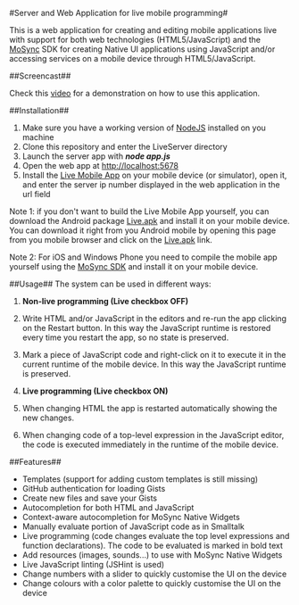 #Server and Web Application for live mobile programming#

This is a web application for creating and editing mobile applications live with support for both web technologies (HTML5/JavaScript) and the [MoSync][1] SDK for creating Native UI applications using JavaScript and/or accessing services on a mobile device through HTML5/JavaScript.

##Screencast##

Check this [video][7] for a demonstration on how to use this application.

##Installation##

 1. Make sure you have a working version of [NodeJS][2] installed on you machine
 2. Clone this repository and enter the LiveServer directory
 3. Launch the server app with ***node app.js***
 3. Open the web app at [http://localhost:5678][4]
 4. Install the [Live Mobile App][3] on your mobile device (or simulator), open it, and enter the server ip number displayed in the web application in the url field

Note 1: if you don't want to build the Live Mobile App yourself, you can download the Android package [Live.apk][5] and install it on your mobile device. You can download it right from you Android mobile by opening this page from you mobile browser and click on the [Live.apk][5] link.

Note 2: For iOS and Windows Phone you need to compile the mobile app yourself using the [MoSync SDK][6] and install it on your mobile device.

##Usage##
The system can be used in different ways:

1. **Non-live programming (Live checkbox OFF)**
  1. Write HTML and/or JavaScript in the editors and re-run the app clicking on the Restart button. In this way the JavaScript runtime is restored every time you restart the app, so no state is preserved.

  2. Mark a piece of JavaScript code and right-click on it to execute it in the current runtime of the mobile device. In this way the JavaScript runtime is preserved.

2. **Live programming (Live checkbox ON)**
  1. When changing HTML the app is restarted automatically showing the new changes.

  2. When changing code of a top-level expression in the JavaScript editor, the code is executed immediately in the runtime of the mobile device.

##Features##

 - Templates (support for adding custom templates is still missing)
 - GitHub authentication for loading Gists
 - Create new files and save your Gists
 - Autocompletion for both HTML and JavaScript
 - Context-aware autocompletion for MoSync Native Widgets
 - Manually evaluate portion of JavaScript code as in Smalltalk
 - Live programming (code changes evaluate the top level expressions and function declarations). The code to be evaluated is marked in bold text
 - Add resources (images, sounds...) to use with MoSync Native Widgets
 - Live JavaScript linting (JSHint is used)
 - Change numbers with a slider to quickly customise the UI on the device
 - Change colours with a color palette to quickly customise the UI on the device

[1]: http://www.mosync.com/
[2]: http://nodejs.org/
[3]: https://github.com/paoloboschini/MoLive
[4]: https://localhost:5678
[5]: https://github.com/paoloboschini/MoLive/blob/master/AndroidPackage/Live.apk
[6]: http://www.mosync.com/
[7]: http://www.youtube.com